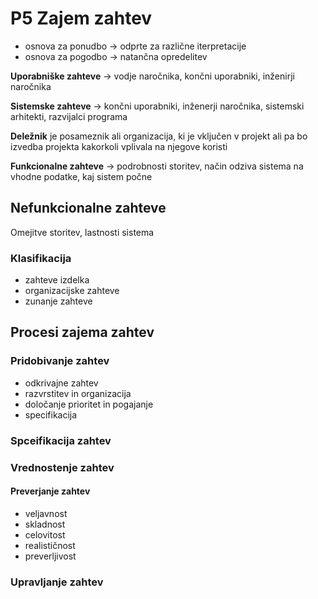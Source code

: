 # P5 Zajem zahtev
- osnova za ponudbo -> odprte za različne iterpretacije
- osnova za pogodbo -> natančna opredelitev

**Uporabniške zahteve** -> vodje naročnika, končni uporabniki, inženirji naročnika

**Sistemske zahteve** -> končni uporabniki, inženerji naročnika, sistemski arhitekti, razvijalci programa

**Deležnik** je posameznik ali organizacija, ki je vključen v projekt ali pa bo izvedba projekta kakorkoli vplivala na njegove koristi

**Funkcionalne zahteve** -> podrobnosti storitev, način odziva sistema na vhodne podatke, kaj sistem počne

## Nefunkcionalne zahteve
Omejitve storitev, lastnosti sistema

### Klasifikacija
- zahteve izdelka
- organizacijske zahteve
- zunanje zahteve

## Procesi zajema zahtev

### Pridobivanje zahtev
- odkrivajne zahtev
- razvrstitev in organizacija
- določanje prioritet in pogajanje
- specifikacija

### Spceifikacija zahtev
### Vrednostenje zahtev

#### Preverjanje zahtev
- veljavnost
- skladnost
- celovitost
- realističnost
- preverljivost
### Upravljanje zahtev